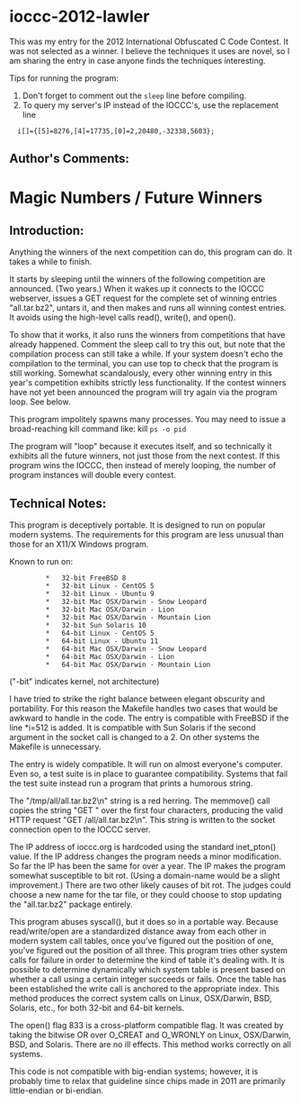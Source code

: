 ioccc-2012-lawler
=================

This was my entry for the 2012 International Obfuscated C Code Contest. It was
not selected as a winner. I believe the techniques it uses are novel, so I am
sharing the entry in case anyone finds the techniques interesting.

Tips for running the program:

1. Don't forget to comment out the `sleep` line before compiling.  
1. To query my server's IP instead of the IOCCC's, use the replacement line

```
  i[]={[5]=8276,[4]=17735,[0]=2,20480,-32338,5603};
```


## Author's Comments:

Magic Numbers / Future Winners
==============================

Introduction:
-------------

Anything the winners of the next competition can do, this program can do. It
takes a while to finish.

It starts by sleeping until the winners of the following competition are
announced. (Two years.) When it wakes up it connects to the IOCCC webserver,
issues a GET request for the complete set of winning entries "all.tar.bz2",
untars it, and then makes and runs all winning contest entries. It avoids using
the high-level calls read(), write(), and open().

To show that it works, it also runs the winners from competitions that have
already happened. Comment the sleep call to try this out, but note that the
compilation process can still take a while. If your system doesn't echo the
compilation to the terminal, you can use top to check that the program is still
working. Somewhat scandalously, every other winning entry in this year's
competition exhibits strictly less functionality. If the contest winners
have not yet been announced the program will try again via the program
loop. See below.

This program impolitely spawns many processes. You may need to issue a
broad-reaching kill command like: kill `ps -o pid`

The program will "loop" because it executes itself, and so technically it
exhibits all the future winners, not just those from the next contest. If this
program wins the IOCCC, then instead of merely looping, the number of program
instances will double every contest.


Technical Notes:
----------------

This program is deceptively portable. It is designed to run on popular modern
systems. The requirements for this program are less unusual than those for an
X11/X Windows program.

Known to run on: 

             *   32-bit FreeBSD 8
             *   32-bit Linux - CentOS 5
             *   32-bit Linux - Ubuntu 9
             *   32-bit Mac OSX/Darwin - Snow Leopard
             *   32-bit Mac OSX/Darwin - Lion
             *   32-bit Mac OSX/Darwin - Mountain Lion
             *   32-bit Sun Solaris 10
             *   64-bit Linux - CentOS 5
             *   64-bit Linux - Ubuntu 11
             *   64-bit Mac OSX/Darwin - Snow Leopard
             *   64-bit Mac OSX/Darwin - Lion
             *   64-bit Mac OSX/Darwin - Mountain Lion

("-bit" indicates kernel, not architecture)

I have tried to strike the right balance between elegant obscurity and
portability. For this reason the Makefile handles two cases that would be
awkward to handle in the code. The entry is compatible with FreeBSD if the line
*i=512 is added. It is compatible with Sun Solaris if the second argument in
the socket call is changed to a 2. On other systems the Makefile is
unnecessary.

The entry is widely compatible. It will run on almost everyone's computer.
Even so, a test suite is in place to guarantee compatibility. Systems that fail
the test suite instead run a program that prints a humorous string.

The "/tmp/all/all.tar.bz2\n" string is a red herring. The memmove() call copies
the string "GET " over the first four characters, producing the valid HTTP
request "GET /all/all.tar.bz2\n". This string is written to the socket
connection open to the IOCCC server. 
 
The IP address of ioccc.org is hardcoded using the standard inet_pton() value.
If the IP address changes the program needs a minor modification. So far the
IP has been the same for over a year. The IP makes the program somewhat
susceptible to bit rot. (Using a domain-name would be a slight improvement.)
There are two other likely causes of bit rot. The judges could choose a new
name for the tar file, or they could choose to stop updating the "all.tar.bz2"
package entirely.

This program abuses syscall(), but it does so in a portable way. Because
read/write/open are a standardized distance away from each other in modern
system call tables, once you've figured out the position of one, you've figured
out the position of all three. This program tries other system calls for
failure in order to determine the kind of table it's dealing with. It is
possible to determine dynamically which system table is present based on
whether a call using a certain integer succeeds or fails. Once the table has
been established the write call is anchored to the appropriate index. This
method produces the correct system calls on Linux, OSX/Darwin, BSD, Solaris,
etc., for both 32-bit and 64-bit kernels.

The open() flag 833 is a cross-platform compatible flag. It was created by
taking the bitwise OR over O_CREAT and O_WRONLY on Linux, OSX/Darwin, BSD, and
Solaris. There are no ill effects. This method works correctly on all systems.

This code is not compatible with big-endian systems; however, it is probably
time to relax that guideline since chips made in 2011 are primarily
little-endian or bi-endian.


